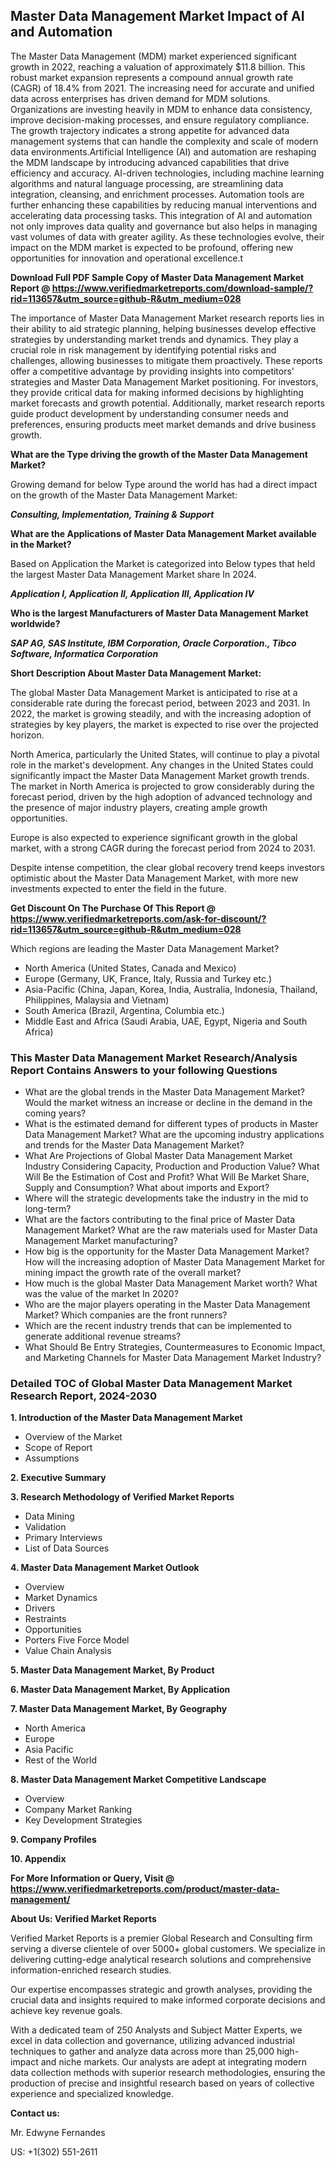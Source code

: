 <h2>Master Data Management Market Impact of AI and Automation</h2>The Master Data Management (MDM) market experienced significant growth in 2022, reaching a valuation of approximately $11.8 billion. This robust market expansion represents a compound annual growth rate (CAGR) of 18.4% from 2021. The increasing need for accurate and unified data across enterprises has driven demand for MDM solutions. Organizations are investing heavily in MDM to enhance data consistency, improve decision-making processes, and ensure regulatory compliance. The growth trajectory indicates a strong appetite for advanced data management systems that can handle the complexity and scale of modern data environments.Artificial Intelligence (AI) and automation are reshaping the MDM landscape by introducing advanced capabilities that drive efficiency and accuracy. AI-driven technologies, including machine learning algorithms and natural language processing, are streamlining data integration, cleansing, and enrichment processes. Automation tools are further enhancing these capabilities by reducing manual interventions and accelerating data processing tasks. This integration of AI and automation not only improves data quality and governance but also helps in managing vast volumes of data with greater agility. As these technologies evolve, their impact on the MDM market is expected to be profound, offering new opportunities for innovation and operational excellence.t</p><p id="" class=""><strong>Download Full PDF Sample Copy of Master Data Management Market Report @ <a href="https://www.verifiedmarketreports.com/download-sample/?rid=113657&utm_source=github-R&utm_medium=028" target="_blank">https://www.verifiedmarketreports.com/download-sample/?rid=113657&utm_source=github-R&utm_medium=028</a></strong></p><p>The importance of&nbsp;Master Data Management Market research reports lies in their ability to aid strategic planning, helping businesses develop effective strategies by understanding market trends and dynamics. They play a crucial role in risk management by identifying potential risks and challenges, allowing businesses to mitigate them proactively. These reports offer a competitive advantage by providing insights into competitors' strategies and Master Data Management Market positioning. For investors, they provide critical data for making informed decisions by highlighting market forecasts and growth potential. Additionally, market research reports guide product development by understanding consumer needs and preferences, ensuring products meet market demands and drive business growth.</p><p><strong>What are the&nbsp;Type driving the growth of the Master Data Management Market?</strong></p><p id="" class="">Growing demand for below Type around the world has had a direct impact on the growth of the Master Data Management Market:</p><em><strong>Consulting, Implementation, Training & Support</strong></em></p><strong>What are the&nbsp;Applications&nbsp;of Master Data Management Market available in the Market?</strong></p><p id="" class="">Based on Application the Market is categorized into Below types that held the largest Master Data Management Market share In 2024.</p><em><strong>Application I, Application II, Application III, Application IV</strong></em></p><strong>Who is the largest Manufacturers of Master Data Management Market worldwide?</strong></p><p><em><strong>SAP AG, SAS Institute, IBM Corporation, Oracle Corporation., Tibco Software, Informatica Corporation</strong></em></p><p id="" class=""><strong>Short Description About Master Data Management Market:</strong></p><p>The global Master Data Management Market is anticipated to rise at a considerable rate during the forecast period, between 2023 and 2031. In 2022, the market is growing steadily, and with the increasing adoption of strategies by key players, the market is expected to rise over the projected horizon.</p><p>North America, particularly the United States, will continue to play a pivotal role in the market's development. Any changes in the United States could significantly impact the Master Data Management Market growth trends. The market in North America is projected to grow considerably during the forecast period, driven by the high adoption of advanced technology and the presence of major industry players, creating ample growth opportunities.</p><p>Europe is also expected to experience significant growth in the global market, with a strong CAGR during the forecast period from 2024 to 2031.</p><p>Despite intense competition, the clear global recovery trend keeps investors optimistic about the Master Data Management Market, with more new investments expected to enter the field in the future.</p><p id="" class=""><strong>Get Discount On The Purchase Of This Report @ <a href="https://www.verifiedmarketreports.com/ask-for-discount/?rid=113657&utm_source=github-R&utm_medium=028" target="_blank">https://www.verifiedmarketreports.com/ask-for-discount/?rid=113657&utm_source=github-R&utm_medium=028</a></strong></p>Which regions are leading the Master Data Management Market?</p><ul><li>North America (United States, Canada and Mexico)</li><li>Europe (Germany, UK, France, Italy, Russia and Turkey etc.)</li><li>Asia-Pacific (China, Japan, Korea, India, Australia, Indonesia, Thailand, Philippines, Malaysia and Vietnam)</li><li>South America (Brazil, Argentina, Columbia etc.)</li><li>Middle East and Africa (Saudi Arabia, UAE, Egypt, Nigeria and South Africa)</li></ul><h3 id="" class="">This Master Data Management Market Research/Analysis Report Contains Answers to your following Questions</h3><ul><li>What are the global trends in the Master Data Management Market? Would the market witness an increase or decline in the demand in the coming years?</li><li>What is the estimated demand for different types of products in Master Data Management Market? What are the upcoming industry applications and trends for the Master Data Management Market?</li><li>What Are Projections of Global Master Data Management Market Industry Considering Capacity, Production and Production Value? What Will Be the Estimation of Cost and Profit? What Will Be Market Share, Supply and Consumption? What about imports and Export?</li><li>Where will the strategic developments take the industry in the mid to long-term?</li><li>What are the factors contributing to the final price of Master Data Management Market? What are the raw materials used for Master Data Management Market manufacturing?</li><li>How big is the opportunity for the Master Data Management Market? How will the increasing adoption of Master Data Management Market for mining impact the growth rate of the overall market?</li><li>How much is the global Master Data Management Market worth? What was the value of the market In 2020?</li><li>Who are the major players operating in the Master Data Management Market? Which companies are the front runners?</li><li>Which are the recent industry trends that can be implemented to generate additional revenue streams?</li><li>What Should Be Entry Strategies, Countermeasures to Economic Impact, and Marketing Channels for Master Data Management Market Industry?</li></ul><h3 id="" class="">Detailed TOC of Global Master Data Management Market Research Report, 2024-2030</h3><p id="" class=""><strong>1. Introduction of the Master Data Management Market</strong></p><ul><li>Overview of the Market</li><li>Scope of Report</li><li>Assumptions</li></ul><p id="" class=""><strong>2. Executive Summary</strong></p><p id="" class=""><strong>3. Research Methodology of Verified Market Reports</strong></p><ul><li>Data Mining</li><li>Validation</li><li>Primary Interviews</li><li>List of Data Sources</li></ul><p id="" class=""><strong>4. Master Data Management Market Outlook</strong></p><ul><li>Overview</li><li>Market Dynamics</li><li>Drivers</li><li>Restraints</li><li>Opportunities</li><li>Porters Five Force Model</li><li>Value Chain Analysis</li></ul><p id="" class=""><strong>5. Master Data Management Market, By Product</strong></p><p id="" class=""><strong>6. Master Data Management Market, By Application</strong></p><p id="" class=""><strong>7. Master Data Management Market, By Geography</strong></p><ul><li>North America</li><li>Europe</li><li>Asia Pacific</li><li>Rest of the World</li></ul><p id="" class=""><strong>8. Master Data Management Market Competitive Landscape</strong></p><ul><li>Overview</li><li>Company Market Ranking</li><li>Key Development Strategies</li></ul><p id="" class=""><strong>9. Company Profiles</strong></p><p id="" class=""><strong>10. Appendix</strong></p><p id="" class=""><strong>For More Information or Query, Visit @ <a href="https://www.verifiedmarketreports.com/product/master-data-management/" target="_blank">https://www.verifiedmarketreports.com/product/master-data-management/</a></strong></p><p id="" class=""><strong>About Us: Verified Market Reports</strong></p><p id="" class="">Verified Market Reports is a premier Global Research and Consulting firm serving a diverse clientele of over 5000+ global customers. We specialize in delivering cutting-edge analytical research solutions and comprehensive information-enriched research studies.</p><p id="" class="">Our expertise encompasses strategic and growth analyses, providing the crucial data and insights required to make informed corporate decisions and achieve key revenue goals.</p><p id="" class="">With a dedicated team of 250 Analysts and Subject Matter Experts, we excel in data collection and governance, utilizing advanced industrial techniques to gather and analyze data across more than 25,000 high-impact and niche markets. Our analysts are adept at integrating modern data collection methods with superior research methodologies, ensuring the production of precise and insightful research based on years of collective experience and specialized knowledge.</p><p id="" class=""><strong>Contact us:</strong></p><p id="" class="">Mr. Edwyne Fernandes</p><p id="" class="">US: +1(302) 551-2611</p>